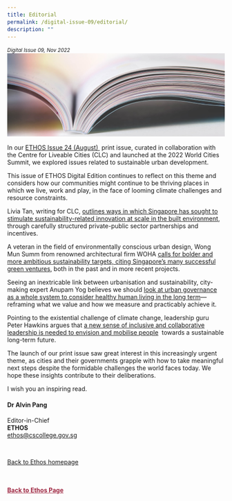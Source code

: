 ```yaml
---
title: Editorial
permalink: /digital-issue-09/editorial/
description: ""
---
```

<style>

.back a
{
	color: #9f2943;
	font-weight: bold;
}

#banner img
{
	width:100%;
}
	
.author
{
border-bottom: 1px solid black;
margin-top:40px;
padding-bottom:30px;
border-top: 1px solid black;	

}

.author p {
	font-size: 0.9em;
	line-height:24px !important;
	}	

.break
{
   border-top: 1px solid  black;
   border-bottom: 1px solid black;
	 padding:20px;
	text-align:center;
	margin-top:50px;
}
	
.break1
{
font-family: Georgia;
	font-size:20px;
	font-style: italic;
	font-weight: bold;
}

.boxheader {
	color: white !important;
	}	

.containerbox {
	background-color: #eceedb;
	border-radius: 10px;
	padding: 5%;
	margin-top: 5%;
	
	}	

li {
	font-size: 15px !important;
	
	}	

</style>

<em><small>Digital Issue 09, Nov 2022</small></em>
<img src="/images/Landing_Banner_Images/knowledge_editorial_banner_01.jpg">


<p>In our <a href="/ethos-issue-24/editorial/">ETHOS Issue 24 (August) </a>&nbsp;print issue, curated in collaboration with the Centre for Liveable Cities (CLC) and launched at the 2022 World Cities Summit, we explored issues related to sustainable urban development.</p>

<p>This issue of ETHOS Digital Edition continues to reflect on this theme and considers how our communities might continue to be thriving places in which we live, work and play, in the face of looming climate challenges and resource constraints.</p>

<p>Livia Tan, writing for CLC, <a href="/digital-issue-09/encouraging-innovation-for-a-more-sustainable-built-environment/">outlines ways in which Singapore has sought to stimulate sustainability-related innovation at scale in the built environment</a>, through carefully structured private-public sector partnerships and incentives.</p>

<p>A veteran in the field of environmentally conscious urban design, Wong Mun Summ from renowned architectural firm WOHA <a href="/digital-issue-09/designing-for-a-human-future/">calls for bolder and more ambitious sustainability targets, citing Singapore’s many successful green ventures</a>, both in the past and in more recent projects.</p>

<p>Seeing an inextricable link between urbanisation and sustainability, city-making expert Anupam Yog believes we should <a href="/digital-issue-09/rethinking-sustainable-urban-governance/">look at urban governance as a whole system to consider healthy human living in the long term</a>—reframing what we value and how we measure and practicably achieve it.</p>

<p>Pointing to the existential challenge of climate change, leadership guru Peter Hawkins argues that <a href="/digital-issue-09/in-conversation-with-peter-hawkins">a new sense of inclusive and collaborative leadership is needed to envision and mobilise people</a>&nbsp; towards a sustainable long-term future.</p>

<p>The launch of our print issue saw great interest in this increasingly urgent theme, as cities and their governments grapple with how to take meaningful next steps despite the formidable challenges the world faces today. We hope these insights contribute to their deliberations.</p>

<p>I wish you an inspiring read.</p>

<h4>Dr Alvin Pang</h4>

<p>Editor-in-Chief
<br>
<strong>ETHOS</strong>
<br>
<a href="mailto:ethos@cscollege.gov.sg">ethos@cscollege.gov.sg</a></p>

<br>

<p><a href="../../ethos.html">Back to Ethos homepage</a></p>






<br>
<br>	
<div class="back">
<a href="/ethos/">Back to Ethos Page</a>	
</div>